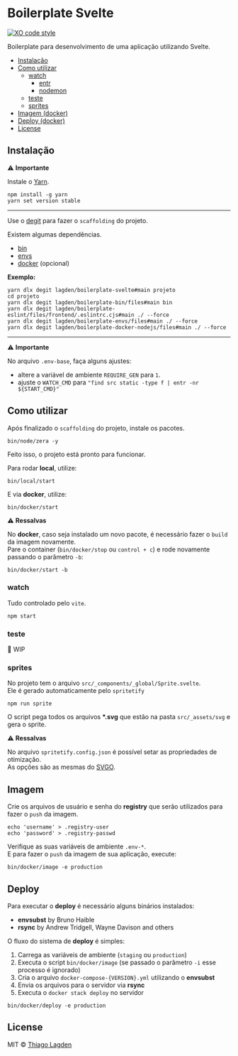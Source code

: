 # Boilerplate Svelte

[![XO code style][xo-img]][xo]

[xo-img]:        https://img.shields.io/badge/code_style-XO-5ed9c7.svg
[xo]:            https://github.com/sindresorhus/xo


Boilerplate para desenvolvimento de uma aplicação utilizando Svelte.

- [Instalação](#instalação)
- [Como utilizar](#como-utilizar)
    - [watch](#watch)
        - [entr](#entr)
        - [nodemon](#nodemon)
    - [teste](#teste)
    - [sprites](#sprites)
- [Imagem (docker)](#imagem-docker)
- [Deploy (docker)](#deploy-docker)
- [License](#license)


## Instalação

⚠️ **Importante**

Instale o [Yarn](https://yarnpkg.com/getting-started/install).

```
npm install -g yarn
yarn set version stable
```

---

Use o [degit](https://github.com/Rich-Harris/degit) para fazer o `scaffolding` do projeto.

Existem algumas dependências.

- [bin](https://github.com/lagden/boilerplate-bin)
- [envs](https://github.com/lagden/boilerplate-envs)
- [docker](https://github.com/lagden/boilerplate-docker-nodejs) (opcional)


**Exemplo:**

```shell
yarn dlx degit lagden/boilerplate-svelte#main projeto
cd projeto
yarn dlx degit lagden/boilerplate-bin/files#main bin
yarn dlx degit lagden/boilerplate-eslint/files/frontend/.eslintrc.cjs#main ./ --force
yarn dlx degit lagden/boilerplate-envs/files#main ./ --force
yarn dlx degit lagden/boilerplate-docker-nodejs/files#main ./ --force
```

---

⚠️ **Importante**

No arquivo `.env-base`, faça alguns ajustes:

- altere a variável de ambiente `REQUIRE_GEN` para `1`.
- ajuste o `WATCH_CMD` para `"find src static -type f | entr -nr ${START_CMD}"`


## Como utilizar

Após finalizado o `scaffolding` do projeto, instale os pacotes.

```shell
bin/node/zera -y
```

Feito isso, o projeto está pronto para funcionar.

Para rodar **local**, utilize:

```shell
bin/local/start
```

E via **docker**, utilize:

```shell
bin/docker/start
```

⚠️ **Ressalvas**

No **docker**, caso seja instalado um novo pacote, é necessário fazer o `build` da imagem novamente.  
Pare o container (`bin/docker/stop` ou `control + c`) e rode novamente passando o parâmetro `-b`:

```shell
bin/docker/start -b
```


### watch

Tudo controlado pelo `vite`.

```shell
npm start
```


### teste

🚧 WIP


### sprites

No projeto tem o arquivo `src/_components/_global/Sprite.svelte`.  
Ele é gerado automaticamente pelo `spritetify`

```shell
npm run sprite
```

O script pega todos os arquivos **\*.svg** que estão na pasta `src/_assets/svg` e gera o sprite.

⚠️ **Ressalvas**

No arquivo `spritetify.config.json` é possível setar as propriedades de otimização.  
As opções são as mesmas do [SVGO](https://github.com/svg/svgo#built-in-plugins).


## Imagem

Crie os arquivos de usuário e senha do **registry** que serão utilizados para fazer o `push` da imagem.

```shell
echo 'username' > .registry-user
echo 'password' > .registry-passwd
```

Verifique as suas variáveis de ambiente `.env-*`.  
E para fazer o `push` da imagem de sua aplicação, execute:

```shell
bin/docker/image -e production
```


## Deploy

Para executar o **deploy** é necessário alguns binários instalados:

- **envsubst** by Bruno Haible
- **rsync** by Andrew Tridgell, Wayne Davison and others

O fluxo do sistema de **deploy** é simples:

1. Carrega as variáveis de ambiente (`staging` ou `production`)
2. Executa o script `bin/docker/image` (se passado o parâmetro `-i` esse processo é ignorado)
3. Cria o arquivo `docker-compose-{VERSION}.yml` utilizando o **envsubst**
4. Envia os arquivos para o servidor via **rsync**
5. Executa o `docker stack deploy` no servidor

```shell
bin/docker/deploy -e production
```


## License

MIT © [Thiago Lagden](https://github.com/lagden)
